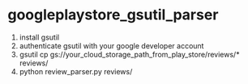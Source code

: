 # googleplaystore_gsutil_parser

1. install gsutil
2. authenticate gsutil with your google developer account
3. gsutil cp gs://your_cloud_storage_path_from_play_store/reviews/* reviews/
4. python review_parser.py reviews/
